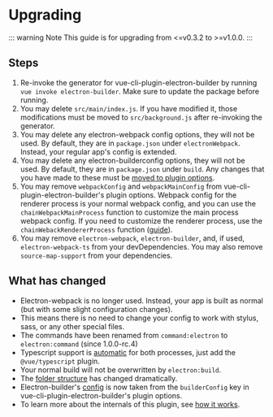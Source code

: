 # Upgrading

::: warning Note
This guide is for upgrading from <=v0.3.2 to >=v1.0.0.
:::

## Steps

1.  Re-invoke the generator for vue-cli-plugin-electron-builder by running `vue invoke electron-builder`. Make sure to update the package before running.
2.  You may delete `src/main/index.js`. If you have modified it, those modifications must be moved to `src/background.js` after re-invoking the generator.
3.  You may delete any electron-webpack config options, they will not be used. By default, they are in `package.json` under `electronWebpack`. Instead, your regular app's config is extended.
4.  You may delete any electron-builderconfig options, they will not be used. By default, they are in `package.json` under `build`. Any changes that you have made to these must be [moved to plugin options](./configuration.md#configuring-electron-builder).
5.  You may remove `webpackConfig` and `webpackMainConfig` from vue-cli-plugin-electron-builder's plugin options. Webpack config for the renderer process is your normal webpack config, and you can use the `chainWebpackMainProcess` function to customize the main process webpack config. If you need to customize the renderer process, use the `chainWebackRendererProcess` function ([guide](./configuration.md#webpack-configuration)).
6.  You may remove `electron-webpack`, `electron-builder`, and, if used, `electron-webpack-ts` from your devDependencies. You may also remove `source-map-support` from your dependencies.

## What has changed

- Electron-webpack is no longer used. Instead, your app is built as normal (but with some slight configuration changes).
- This means there is no need to change your config to work with stylus, sass, or any other special files.
- The commands have been renamed from `command:electron` to `electron:command` (since 1.0.0-rc.4)
- Typescript support is [automatic](./configuration.md#typescript-options) for both processes, just add the `@vue/typescript` plugin.
- Your normal build will not be overwritten by `electron:build`.
- The [folder structure](./guide.md#folder-structure) has changed dramatically.
- Electron-builder's [config](./configuration.md#configuring-electron-builder) is now taken from the `builderConfig` key in vue-cli-plugin-electron-builder's plugin options.
- To learn more about the internals of this plugin, see [how it works](./guide.md#how-it-works).
